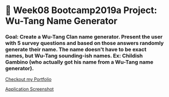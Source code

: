 # 🎤 Week08 Bootcamp2019a Project: Wu-Tang Name Generator

### Goal: Create a Wu-Tang Clan name generator. Present the user with 5 survey questions and based on those answers randomly generate their name. The name doesn't have to be exact names, but Wu-Tang sounding-ish names. Ex: Childish Gambino (who actually got his name from a Wu-Tang name generator).

[Checkout my Portfolio](https://www.tamikasterlin.com)

[Application Screenshot](screenshot.png)
